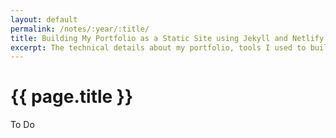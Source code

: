 ```yaml
---
layout: default
permalink: /notes/:year/:title/
title: Building My Portfolio as a Static Site using Jekyll and Netlify
excerpt: The technical details about my portfolio, tools I used to build it, and a basic how-to.
---
```


<h1>{{ page.title }}</h1>

<p>To Do</p>
